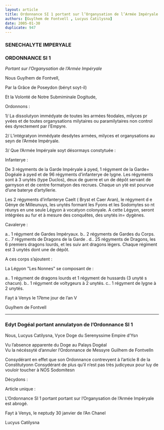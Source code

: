 ```yaml
---
layout: article
title: Ordonnance SI 1 portant sur l’Organysation de l’Armée Impéryale (abrogée)
authors: [Guylhem de Fontvell , Lucyus Catilysna]
date: 2005-01-30
duplicate: 947
---
```


### SENECHALYTE IMPERYALE
### ORDONNANCE SI 1

_Portant sur l’Organysation de l’Armée Impéryale_

Nous Guylhem de Fontvell,

Par la Grâce de Poseydon (bényt soyt-il)

Et la Volonté de Notre Submiminale Dogitude,

Ordonnons :

1/ La dissolutyon immédyate de toutes les armées féodales, milyces pr yvées et de toutes organysations milytaires ou paramilytaires non control ées dyrectement par l’Empyre.

2/ L’intégratyon immédyate desdytes armées, milyces et organysations au seyn de l’Armée Impéryale.

3/ Que l’Armée Impéryale soyt désormays constytuée :

Infanterye :

De 3 régyments de la Garde Impéryale à pyed, 1 régyment de la Garde= Dogéale à pyed et de 96 régyments d’infanterye de lygne. Les régyments sont à 3 unytés (type Duclos), deux de guerre et un de dépôt servant de garnyson et de centre formatyon des recrues. Chaque un yté est pourvue d’une baterye d’artyllerie.

Les 2 régyments d’infanterye Caelt ( Bryst et Caer Aran), le régyment d e Génye de Milleunuys, les unytés formant les Fyons et les Sodomytes so nt réunys en une seule Légyon à vocatyon colonyale. A cette Légyon, seront intégrées au fur et à mesure des conquêtes, des unytés in= dygènes.

Cavalerye :

a.. 1 régyment de Gardes Impéryaux. b.. 2 régyments de Gardes du Corps. c.. 7 régyments de Dragons de la Garde . d.. 25 régyments de Dragons, les 6 premiers dragons lourds, et les suiv ant dragons légers. Chaque régiment est 3 unytés dont une de dépôt.

A ces corps s’ajoutent :

La Légyon "Les Nonnes" se composant de :

a.. 1 régyment de dragons lourds et 1 régyment de hussards (3 unyté s chacun). b.. 1 régyment de voltygeurs à 2 unytés. c.. 1 régyment de lygne à 2 unytés.

Fayt à Venys le 17ème jour de l’an V

Guylhem de Fontvell

---

### Edyt Dogéal portant annulatyon de l’Ordonnance SI 1

Nous, Lucyus Catilysna, Vyce Doge du Serenyssime Empire d’Ysn

Vu l’absence apparente du Doge au Palays Dogéal   
Vu la nécéssyté d’annuler l’Ordonnance de Messyre Guilhem de Fontvelln

Consydérant en effet que son Ordonnance contrevyent à l’article 8 de la Constitutyonn Consydérant de plus qu’il n’est pas très judicyeux pour luy de vouloir toucher à NOS Sodomitesn

Décydons :

Article unique :

L’Ordonnance SI 1 portant portant sur l’Organysation de l’Armée Impéryale est abrogé.

Fayt à Venys, le neptudy 30 janvier de l’An Chanel

Lucyus Catilysna